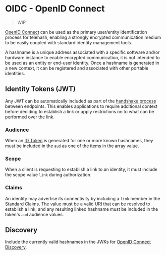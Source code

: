 # OIDC - OpenID Connect

> WIP

[OpenID Connect](http://openid.net/connect/) can be used as the primary user/entity identification process for telehash, enabling a strongly encrypted communication medium to be easily coupled with standard identity management tools.

A hashname is a unique address associated with a specific software and/or hardware instance to enable encrypted communication, it is not intended to be used as an entity or end-user identity.  Once a hashname is generated in a new context, it can be registered and associated with other portable identities.

## Identity Tokens (JWT)

Any JWT can be automatically included as part of the [handshake process](e3x/handshake.md) between endpoints.  This enables applications to require additional context before deciding to establish a link or apply restrictions on to what can be performed over the link.

### Audience

When an [ID Token](http://openid.net/specs/openid-connect-basic-1_0.html#IDToken) is generated for one or more known hashnames, they must be included in the `aud` as one of the items in the array value.

### Scope

When a client is requesting to establish a link to an identity, it must include the scope value `link` during authorization.

### Claims

An identity may advertise its connectivity by including a `link` member in the [Standard Claims](http://openid.net/specs/openid-connect-basic-1_0.html#StandardClaims).  The value must be a valid [URI](../uri.md) that can be resolved to establish a link, and any resulting linked hashname must be included in the token's `aud` audience values.

## Discovery

Include the currently valid hashnames in the JWKs for [OpenID Connect Discovery](http://openid.net/specs/openid-connect-discovery-1_0.html).

